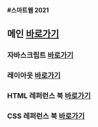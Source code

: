 
<b>#스마트웹 2021</b>

 ## 메인 <a href="https://wow2002r.github.io/dothome21">바로가기</a>

### 자바스크립트 <a href="https://wow2002r.github.io/dothome21/javascript/Javascript100.html">바로가기</a>

### 레이아웃  <a href="https://wow2002r.github.io/dothome21/layout/index.html">바로가기</a>

### HTML 레퍼런스 북  <a href="https://wow2002r.github.io/dothome21/java">바로가기</a>

### CSS 레퍼런스 북  <a href="https://wow2002r.github.io/dothome21/layout/index.html">바로가기</a>